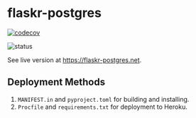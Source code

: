 # flaskr-postgres

[![codecov](https://codecov.io/gh/stevenprimeaux/flaskr-postgres/branch/main/graph/badge.svg?token=yNzlOtd6k8)](https://codecov.io/gh/stevenprimeaux/flaskr-postgres)

![status](https://github.com/stevenprimeaux/flaskr-postgres/actions/workflows/main.yml/badge.svg)

See live version at https://flaskr-postgres.net.

## Deployment Methods
1. `MANIFEST.in` and `pyproject.toml` for building and installing.
1. `Procfile` and `requirements.txt` for deployment to Heroku.
